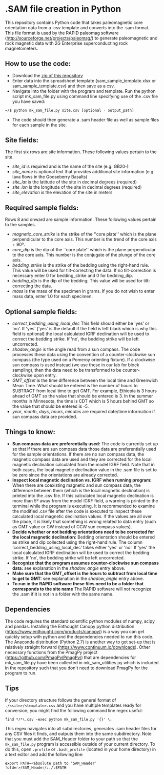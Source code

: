 # .SAM file creation in Python

This repository contains Python code that takes paleomagnetic core orientation data from a .csv template and converts into the .sam format. This file format is used by the RAPID paleomag software (http://sourceforge.net/projects/paleomag/) to generate paleomagnetic and rock magnetic data with 2G Enterprise superconducting rock magnetometers.

## How to use the code:

- Download the [zip of this repository](https://github.com/Swanson-Hysell-Group/SAM_Header/archive/master.zip)
- Enter data into the spreadsheet template (sam_sample_template.xlsx or sam_sample_template.csv) and then save as a csv.
- Navigate into the folder with the program and template. Run the python script mk_sam_file.py using command line specifying use of the .csv file you have saved:
```bash
~/$ python mk_sam_file.py site.csv [optional - output_path]
```
- The code should then generate a .sam header file as well as sample files for each sample in the site.

## Site fields:

The first six rows are site information. These following values pertain to the site.

- *site_id* is required and is the name of the site (e.g. GB20-)
- *site_name* is optional text that provides additional site information (e.g lava flows in the Gooseberry Basalts)
- *site_lat* is the latitude of the site in decimal degrees (required)
- *site_lon* is the longitude of the site in decimal degrees (required)
- *site_elevation* is the elevation of the site in meters

## Required sample fields:

Rows 8 and onward are sample information. These following values pertain to the samples.

- *magnetic_core_strike* is the strike of the ''core plate'' which is the plane perpendicular to the core axis. This number is the trend of the core axis + 90º.
- *core_dip* is the dip of the ``core plate'' which is the plane perpendicular to the core axis. This number is the conjugate of the plunge of the core axis.
- *bedding_strike* is the strike of the bedding using the right-hand rule. This value will be used for tilt-correcting the data. If no tilt-correction is necessary enter 0 for bedding_strike and 0 for bedding_dip.
- *bedding_dip* is the dip of the bedding. This value will be used for tilt-correcting the data.
- *mass* is the mass of the specimen in grams. If you do not wish to enter mass data, enter 1.0 for each specimen.

## Optional sample fields:

- *correct_bedding_using_local_dec* This field should either be 'yes' or 'no'. If 'yes' ['yes' is the default if the field is left blank which is why this field is optional] the local calculated IGRF declination will be used to correct the bedding strike. If 'no', the bedding strike will be left uncorrected.
- *shadow_angle* is the angle read from a sun compass. The code processes these data using the convention of a counter-clockwise sun compass (the type used on a Pomeroy orienting fixture). If a clockwise sun compass is used instead (we use these in our lab for block sampling), then the data need to be transformed to be counter-clockwise upon entry.
- *GMT_offset* is the time difference between the local time and Greenwich Mean Time. What should be entered is the number of hours to SUBTRACT from local time to get GMT. For example, Ethiopia is 3 hours ahead of GMT so the value that should be entered is 3. In the summer months in Minnesota, the time is CDT which is 5 hours behind GMT so the value that should be entered is -5.
- *year*,	*month*,	*days*,	*hours*,	*minutes* are required date/time information if sun compass data are provided.

## Things to know:

- **Sun compass data are preferentially used:** The code is currently set up so that if there are sun compass data those data are preferentially used for the sample orientations. If there are no sun compass data, the magnetic compass data are used and they are corrected for the local magnetic declination calculated from the model IGRF field. Note that in both cases, the local magnetic declination value in the .sam file is set to be zero since the orientations are already corrected.
- **Inspect local magnetic declination vs. IGRF when running program:** When there are coexisting magnetic and sun compass data, the difference between them (which is the local magnetic declination) is printed into the .csv file. If this calculated local magnetic declination is more than 5º away from the model IGRF field, a warning is printed to the terminal while the program is executing. It is recommended to examine the modified .csv file after the code is executed to inspect these calculated local magnetic declination values. If the values are all over the place, it is likely that something is wrong related to data entry (such as GMT value or CW instead of CCW sun compass values).
- **Decide whether or not bedding orientations need to be corrected for the local magnetic declination:** Bedding orientation should be entered as strike and dip collected using the right-hand rule. The column 'correct_bedding_using_local_dec' takes either 'yes' or 'no'. If 'yes' the local calculated IGRF declination will be used to correct the bedding strike. If 'no', the bedding strike will be left uncorrected.
- **Recognize that the program assumes counter-clockwise sun compass data:** see explanation in the *shadow_angle* entry above.
- **Make sure that the GMT_offset is the hours to subtract from local time to get to GMT:** see explanation in the *shadow_angle* entry above.
- **To run in the RAPID software these files need to be a folder that corresponds to the site name** The RAPID software will not recognize the .sam if it is not in a folder with the same name.

## Dependencies

The code requires the standard scientific python modules of numpy, scipy and pandas. Installing the Enthought Canopy python distribution (https://www.enthought.com/products/canopy/) is a way you can get quickly setup with python and the dependencies needed to run this code. The Anaconda distribution (Python 2.7) is another way to get set-up that is relatively straight forward (https://www.continuum.io/downloads). Other necessary functions from the PmagPy project (https://github.com/PmagPy/PmagPy/) that are dependencies for mk_sam_file.py have been collected in  mk_sam_utilities.py which is included in the repository such that you don't need to download PmagPy for the program to run.

## Tips
If your directory structure follows the general format of ```./<site>/<template>.csv``` and you have multiple templates ready for conversion, you might find the following command line regex useful:

```find */*\.csv -exec python mk_sam_file.py '{}' \;```

This regex navigates into all subdirectories, generates .sam header files for any CSV files it finds, and outputs them into the same subdirectory. Note that you must add the SAM_Header folder to your path so that the ```mk_sam_file.py``` program is accessible outside of your current directory. To do this, open ```.profile``` or ```.bash_profile``` (located in your home directory) in a text editor and add the following line:

```export PATH=<absolute path to ‘SAM_Header’ folder>/SAM_Header/:./:$PATH```

